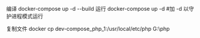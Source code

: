 编译
docker-compose up -d --build
运行
docker-compose up -d #加 -d 以守护进程模式运行

复制文件
docker cp dev-compose_php_1:/usr/local/etc/php G:\php